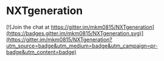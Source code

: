# NXTgeneration

[![Join the chat at https://gitter.im/mkm0815/NXTgeneration](https://badges.gitter.im/mkm0815/NXTgeneration.svg)](https://gitter.im/mkm0815/NXTgeneration?utm_source=badge&utm_medium=badge&utm_campaign=pr-badge&utm_content=badge)